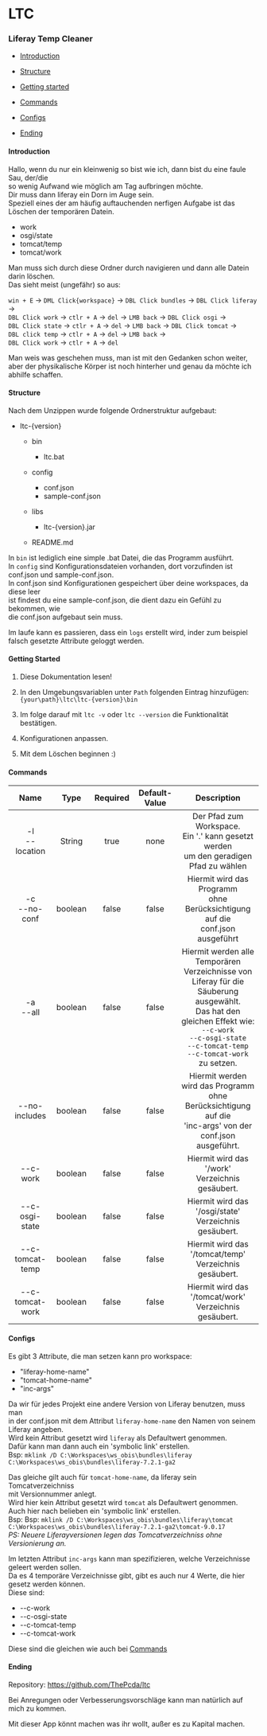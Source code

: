 # LTC

### Liferay Temp Cleaner

- [Introduction](#introduction)

- [Structure](#structure)

- [Getting started](#getting-started)

- [Commands](#commands)

- [Configs](#configs)

- [Ending](#ending)

#### Introduction

Hallo, wenn du nur ein kleinwenig so bist wie ich, dann bist du eine faule Sau, der/die</br>
so wenig Aufwand wie möglich am Tag aufbringen möchte.</br>
Dir muss dann liferay ein Dorn im Auge sein.</br>
Speziell eines der am häufig auftauchenden nerfigen Aufgabe ist das Löschen der temporären Datein.

- work
- osgi/state
- tomcat/temp
- tomcat/work

Man muss sich durch diese Ordner durch navigieren und dann alle Datein darin löschen.</br>
Das sieht meist (ungefähr) so aus:

`win + E` -> `DML Click{workspace}` -> `DBL Click bundles` -> `DBL Click liferay` -></br>
`DBL Click work` -> `ctlr + A` -> `del` -> `LMB back` -> `DBL Click osgi` -></br>
`DBL Click state` -> `ctlr + A` -> `del` -> `LMB back` -> `DBL Click tomcat` -></br>
`DBL click temp` -> `ctlr + A` -> `del` -> `LMB back` -></br>
`DBL Click work` -> `ctlr + A` -> `del`

Man weis was geschehen muss, man ist mit den Gedanken schon weiter, aber der
physikalische Körper ist noch hinterher und genau da möchte ich abhilfe schaffen.

#### Structure

Nach dem Unzippen wurde folgende Ordnerstruktur aufgebaut:
- ltc-{version}
    - bin
        - ltc.bat

    - config
        - conf.json
        - sample-conf.json

    - libs
        - ltc-{version}.jar

    - README.md

In `bin` ist lediglich eine simple .bat Datei, die das Programm ausführt.</br>
In `config` sind Konfigurationsdateien vorhanden, dort vorzufinden ist conf.json und sample-conf.json.</br>
In conf.json sind Konfigurationen gespeichert über deine workspaces, da diese leer</br>
ist findest du eine sample-conf.json, die dient dazu ein Gefühl zu bekommen, wie</br>
die conf.json aufgebaut sein muss.

Im laufe kann es passieren, dass ein `logs` erstellt wird, inder zum beispiel</br>
falsch gesetzte Attribute geloggt werden.

#### Getting Started

1. Diese Dokumentation lesen!

2. In den Umgebungsvariablen unter `Path` folgenden Eintrag hinzufügen:</br>
`{your\path}\ltc\ltc-{version}\bin`

3. Im folge darauf mit `ltc -v` oder `ltc --version` die Funktionalität bestätigen.

4. Konfigurationen anpassen.

5. Mit dem Löschen beginnen :)

#### Commands

|        Name        |        Type       | Required | Default-Value |                                                                                                                 Description                                                                                                                |
|:------------------:|:-----------------:|:--------:|:-------------:|:------------------------------------------------------------------------------------------------------------------------------------------------------------------------------------------------------------------------------------------:|
| -l</br> --location | String <location> |   true   |      none     | Der Pfad zum Workspace.</br> Ein '.' kann gesetzt werden</br> um den geradigen Pfad zu wählen                                                                                                                                              |
|  -c</br> --no-conf |      boolean      |   false  |     false     | Hiermit wird das Programm</br> ohne Berücksichtigung auf die</br> conf.json ausgeführt                                                                                                                                                     |
|    -a</br> --all   |      boolean      |   false  |     false     | Hiermit werden alle Temporären</br> Verzeichnisse von Liferay für die</br> Säuberung ausgewählt.</br> Das hat den gleichen Effekt wie:</br> `--c-work`</br> `--c-osgi-state`</br> `--c-tomcat-temp`</br> `--c-tomcat-work`</br> zu setzen. |
|    --no-includes   |      boolean      |   false  |     false     | Hiermit werden wird das Programm</br> ohne Berücksichtigung auf die</br> 'inc-args' von der conf.json</br> ausgeführt.                                                                                                                     |
|      --c-work      |      boolean      |   false  |     false     | Hiermit wird das '/work'</br> Verzeichnis gesäubert.                                                                                                                                                                                       |
|   --c-osgi-state   |      boolean      |   false  |     false     | Hiermit wird das '/osgi/state'</br> Verzeichnis gesäubert.                                                                                                                                                                                 |
|   --c-tomcat-temp  |      boolean      |   false  |     false     | Hiermit wird das '/tomcat/temp'</br> Verzeichnis gesäubert.                                                                                                                                                                                |
|   --c-tomcat-work  |      boolean      |   false  |     false     | Hiermit wird das '/tomcat/work'</br> Verzeichnis gesäubert.                                                                                                                                                                                |

#### Configs

Es gibt 3 Attribute, die man setzen kann pro workspace:

- "liferay-home-name"
- "tomcat-home-name"
- "inc-args"

Da wir für jedes Projekt eine andere Version von Liferay benutzen, muss man</br>
in der conf.json mit dem Attribut `liferay-home-name` den Namen von seinem</br>
Liferay angeben.</br>
Wird kein Attribut gesetzt wird `liferay` als Defaultwert genommen.</br>
Dafür kann man dann auch ein 'symbolic link' erstellen.</br>
Bsp: `mklink /D C:\Workspaces\ws_obis\bundles\liferay C:\Workspaces\ws_obis\bundles\liferay-7.2.1-ga2`

Das gleiche gilt auch für `tomcat-home-name`, da liferay sein Tomcatverzeichniss</br>
mit Versionnummer anlegt.</br>
Wird hier kein Attribut gesetzt wird `tomcat` als Defaultwert genommen.</br>
Auch hier nach belieben ein 'symbolic link' erstellen.</br>
Bsp: Bsp: `mklink /D C:\Workspaces\ws_obis\bundles\liferay\tomcat C:\Workspaces\ws_obis\bundles\liferay-7.2.1-ga2\tomcat-9.0.17`</br>
_PS: Neuere Liferayversionen legen das Tomcatverzeichniss ohne Versionierung an._

Im letzten Attribut `inc-args` kann man spezifizieren, welche Verzeichnisse geleert werden sollen.</br>
Da es 4 temporäre Verzeichnisse gibt, gibt es auch nur 4 Werte, die hier gesetz werden können.</br>
Diese sind:

- --c-work
- --c-osgi-state
- --c-tomcat-temp
- --c-tomcat-work

Diese sind die gleichen wie auch bei [Commands](#commands)

#### Ending

Repository: https://github.com/ThePcda/ltc

Bei Anregungen oder Verbesserungsvorschläge kann man natürlich auf mich zu kommen.

Mit dieser App könnt machen was ihr wollt, außer es zu Kapital machen.
